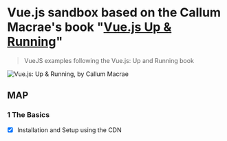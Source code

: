 # Vue.js sandbox based on the Callum Macrae's book "[Vue.js Up & Running](http://shop.oreilly.com/product/0636920103455.do)"

> VueJS examples following the Vue.js: Up and Running book 

![Vue.js: Up & Running, by Callum Macrae](http://akamaicovers.oreilly.com/images/0636920103455/cat.gif)

## MAP

### 1 The Basics
- [x] Installation and Setup using the CDN

